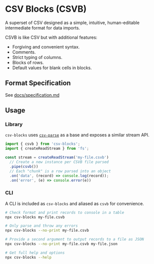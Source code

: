 # CSV Blocks (CSVB)

A superset of CSV designed as a simple, intuitive, human-editable intermediate format for data imports.

CSVB is like CSV but with additional features:

- Forgiving and convenient syntax.
- Comments.
- Strict typing of columns.
- Blocks of rows.
- Default values for blank cells in blocks.

## Format Specification

See [docs/specification.md](docs/specification.md)

## Usage

### Library

`csv-blocks` uses [`csv-parse`](https://www.npmjs.com/package/csv-parse) as a base and exposes a similar stream API.

```js
import { csvb } from 'csv-blocks';
import { createReadStream } from 'fs';

const stream = createReadStream('my-file.csvb')
  // Create a new instance per CSVB file parsed
  .pipe(csvb())
  // Each "chunk" is a row parsed into an object
  .on('data', (record) => console.log(record));
  .on('error', (e) => console.error(e))
```

### CLI

A CLI is included as `csv-blocks` and aliased as `csvb` for convenience.

```sh
# Check format and print records to console in a table
npx csv-blocks my-file.csvb

# Only parse and throw any errors
npx csv-blocks --no-print my-file.csvb

# Provide a second argument to output records to a file as JSON
npx csv-blocks --no-print my-file.csvb my-file.json

# Get full help and options
npx csv-blocks --help
```
